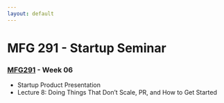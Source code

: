 ```yaml
---
layout: default
---
```


# MFG 291 - Startup Seminar

### [MFG291](../) - Week 06

- Startup Product Presentation
- Lecture 8: Doing Things That Don’t Scale, PR, and How to Get Started